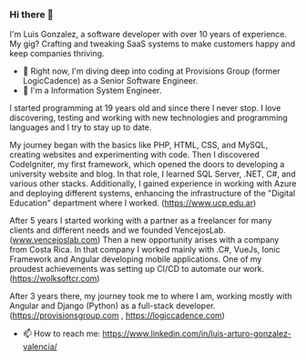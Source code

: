 ### Hi there 👋
I'm Luis Gonzalez, a software developer with over 10 years of experience. My gig? Crafting and tweaking SaaS systems to make customers happy and keep companies thriving.

- 🔭 Right now, I'm diving deep into coding at Provisions Group (former LogicCadence) as a Senior Software Engineer.
- 🌱 I'm a Information System Engineer.

I started programming at 19 years old and since there I never stop. I love discovering, testing and working with new technologies and programming languages and I try to stay up to date.

My journey began with the basics like PHP, HTML, CSS, and MySQL, creating websites and experimenting with code. Then I discovered CodeIgniter, my first framework, which opened the doors to developing a university website and blog. In that role, I learned SQL Server, .NET, C#, and various other stacks. Additionally, I gained experience in working with Azure and deploying different systems, enhancing the infrastructure of the "Digital Education" department where I worked. (https://www.ucp.edu.ar)

After 5 years I started working with a partner as a freelancer for many clients and different needs and we founded VencejosLab. (www.vencejoslab.com)
Then a new opportunity arises with a company from Costa Rica. In that company I worked mainly with .C#, VueJs, Ionic Framework and Angular developing mobile applications. 
One of my proudest achievements was setting up CI/CD to automate our work. (https://wolksoftcr.com)

After 3 years there, my journey took me to where I am, working mostly with Angular and Django (Python) as a full-stack developer. (https://provisionsgroup.com , https://logiccadence.com)


- 📫 How to reach me: https://www.linkedin.com/in/luis-arturo-gonzalez-valencia/
